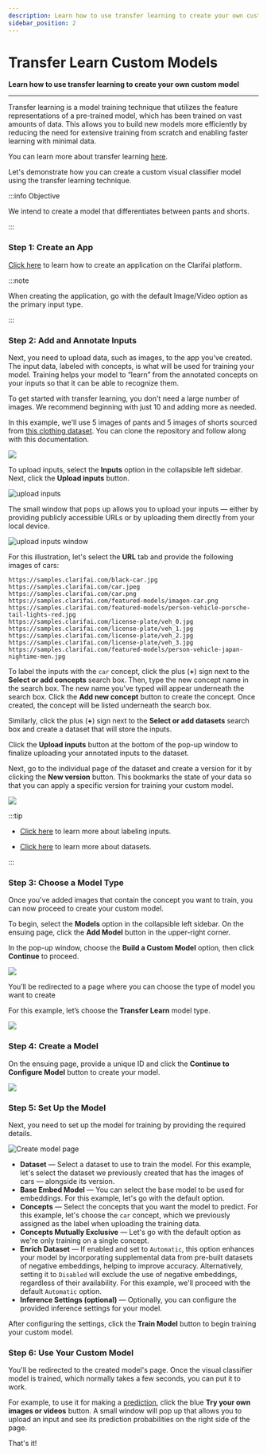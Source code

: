 ```yaml
---
description: Learn how to use transfer learning to create your own custom model
sidebar_position: 2
---
```


# Transfer Learn Custom Models

**Learn how to use transfer learning to create your own custom model**
<hr />

Transfer learning is a model training technique that utilizes the feature representations of a pre-trained model, which has been trained on vast amounts of data. This allows you to build new models more efficiently by reducing the need for extensive training from scratch and enabling faster learning with minimal data.

You can learn more about transfer learning [here](https://docs.clarifai.com/portal-guide/model/model-types/transfer-learning).

Let's demonstrate how you can create a custom visual classifier model using the transfer learning technique. 

:::info Objective

We intend to create a model that differentiates between pants and shorts. 

:::

### Step 1: Create an App

[Click here](https://docs.clarifai.com/clarifai-basics/applications/create-an-application/#create-an-application-on-the-portal) to learn how to create an application on the Clarifai platform.

:::note

When creating the application, go with the default Image/Video option as the primary input type.

:::

### Step 2: Add and Annotate Inputs

Next, you need to upload data, such as images, to the app you've created. The input data, labeled with concepts, is what will be used for training your model. Training helps your model to “learn” from the annotated concepts on your inputs so that it can be able to recognize them. 

To get started with transfer learning, you don't need a large number of images. We recommend beginning with just 10 and adding more as needed. 

In this example, we'll use 5 images of pants and 5 images of shorts sourced from [this clothing dataset](https://github.com/alexeygrigorev/clothing-dataset-small). You can clone the repository and follow along with this documentation.

![](/img/illustration-training.png)

To upload inputs, select the **Inputs** option in the collapsible left sidebar. Next, click the **Upload inputs** button. 

![upload inputs](/img/community_2/custom_model_upload_inputs.png)

The small window that pops up allows you to upload your inputs — either by providing publicly accessible URLs or by uploading them directly from your local device.

![upload inputs window](/img/community_2/custom_models_upload_inputs_window.png)

For this illustration, let's select the **URL** tab and provide the following images of cars:

```text
https://samples.clarifai.com/black-car.jpg
https://samples.clarifai.com/car.jpeg
https://samples.clarifai.com/car.png
https://samples.clarifai.com/featured-models/imagen-car.png
https://samples.clarifai.com/featured-models/person-vehicle-porsche-tail-lights-red.jpg
https://samples.clarifai.com/license-plate/veh_0.jpg
https://samples.clarifai.com/license-plate/veh_1.jpg
https://samples.clarifai.com/license-plate/veh_2.jpg
https://samples.clarifai.com/license-plate/veh_3.jpg
https://samples.clarifai.com/featured-models/person-vehicle-japan-nightime-men.jpg
```

To label the inputs with the `car` concept, click the plus (**+**) sign next to the **Select or add concepts** search box. Then, type the new concept name in the search box. The new name you've typed will appear underneath the search box. Click the **Add new concept** button to create the concept. Once created, the concept will be listed underneath the search box. 

Similarly, click the plus (**+**) sign next to the **Select or add datasets** search box and create a dataset that will store the inputs. 

Click the **Upload inputs** button at the bottom of the pop-up window to finalize uploading your annotated inputs to the dataset. 

Next, go to the individual page of the dataset and create a version for it by clicking the **New version** button. This bookmarks the state of your data so that you can apply a specific version for training your custom model. 

![](/img/community_2/custom_model_dataset_version.png)

:::tip

- [Click here](https://docs.clarifai.com/portal-guide/annotate/create-get-update-delete) to learn more about labeling inputs.

- [Click here](https://docs.clarifai.com/portal-guide/datasets/create-get-update-delete/) to learn more about datasets. 

:::

### Step 3: Choose a Model Type

Once you've added images that contain the concept you want to train, you can now proceed to create your custom model.

To begin, select the **Models** option in the collapsible left sidebar. On the ensuing page, click the **Add Model** button in the upper-right corner.

In the pop-up window, choose the **Build a Custom Model** option, then click **Continue** to proceed.

![](/img/community_2/custom_model_create_model.png)

You’ll be redirected to a page where you can choose the type of model you want to create 

For this example, let’s choose the **Transfer Learn** model type. 

![](/img/community_2/custom_model_create_new_model.png)

### Step 4: Create a Model 

On the ensuing page, provide a unique ID and click the **Continue to Configure Model** button to create your model.

![](/img/community_2/custom_model_create_new_model-2.png)

### Step 5: Set Up the Model

Next, you need to set up the model for training by providing the required details. 

![Create model page](/img/community_2/custom_model_create_model_page.png)

- **Dataset** — Select a dataset to use to train the model. For this example, let's select the dataset we previously created that has the images of cars — alongside its version. 
- **Base Embed Model** — You can select the base model to be used for embeddings. For this example, let's go with the default option.
- **Concepts** — Select the concepts that you want the model to predict. For this example, let's choose the `car` concept, which we previously assigned as the label when uploading the training data.
- **Concepts Mutually Exclusive** — Let's go with the default option as we're only training on a single concept. 
- **Enrich Dataset** — If enabled and set to `Automatic`, this option enhances your model by incorporating supplemental data from pre-built datasets of negative embeddings, helping to improve accuracy. Alternatively, setting it to `Disabled` will exclude the use of negative embeddings, regardless of their availability.
For this example, we'll proceed with the default `Automatic` option.
- **Inference Settings (optional)** — Optionally, you can configure the provided inference settings for your model. 

After configuring the settings, click the **Train Model** button to begin training your custom model.

### Step 6: Use Your Custom Model

You'll be redirected to the created model's page. Once the visual classifier model is trained, which normally takes a few seconds, you can put it to work. 

For example, to use it for making a [prediction](https://docs.clarifai.com/portal-guide/ppredict/), click the blue **Try your own images or videos** button. A small window will pop up that allows you to upload an input and see its prediction probabilities on the right side of the page. 

That's it!

